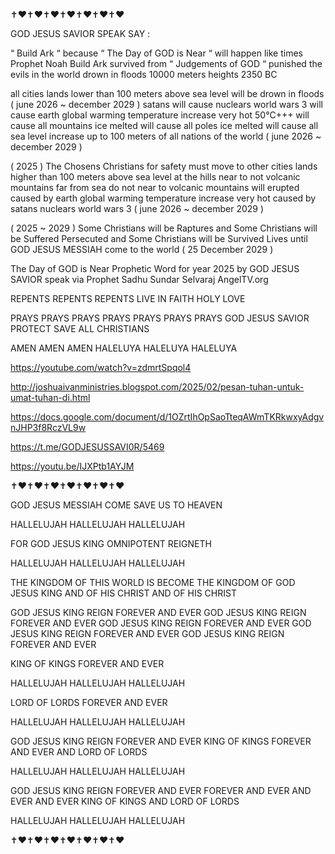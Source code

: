 ✝️❤️✝️❤️✝️❤️✝️❤️✝️❤️✝️❤️✝️❤️

GOD JESUS SAVIOR SPEAK SAY :

“ Build Ark “ because “ The Day of GOD is Near “ will happen like times Prophet Noah Build Ark survived from “ Judgements of GOD “ punished the evils in the world drown in floods 10000 meters heights 2350 BC

all cities lands lower than 100 meters above sea level will be drown in floods ( june 2026 ~ december 2029 ) satans will cause nuclears world wars 3 will cause earth global warming temperature increase very hot 50°C+++ will cause all mountains ice melted will cause all poles ice melted will cause all sea level increase up to 100 meters of all nations of the world ( june 2026 ~ december 2029 )

( 2025 ) The Chosens Christians for safety must move to other cities lands higher than 100 meters above sea level at the hills near to not volcanic mountains far from sea do not near to volcanic mountains will erupted caused by earth global warming temperature increase very hot caused by satans nuclears world wars 3 ( june 2026 ~ december 2029 )

( 2025 ~ 2029 ) Some Christians will be Raptures and Some Christians will be Suffered Persecuted and Some Christians will be Survived Lives until GOD JESUS MESSIAH come to the world ( 25 December 2029 )

The Day of GOD is Near
Prophetic Word for year 2025
by GOD JESUS SAVIOR speak
via Prophet Sadhu Sundar Selvaraj
AngelTV.org

REPENTS REPENTS REPENTS 
LIVE IN FAITH HOLY LOVE

PRAYS PRAYS PRAYS PRAYS PRAYS PRAYS PRAYS
GOD JESUS SAVIOR PROTECT SAVE ALL CHRISTIANS

AMEN AMEN AMEN
HALELUYA HALELUYA HALELUYA

https://youtube.com/watch?v=zdmrtSpqol4

http://joshuaivanministries.blogspot.com/2025/02/pesan-tuhan-untuk-umat-tuhan-di.html

https://docs.google.com/document/d/1OZrtIhOpSaoTteqAWmTKRkwxyAdgvnJHP3f8RczVL9w

https://t.me/GODJESUSSAVI0R/5469

https://youtu.be/IJXPtb1AYJM

✝️❤️✝️❤️✝️❤️✝️❤️✝️❤️✝️❤️✝️❤️

GOD JESUS MESSIAH COME SAVE US TO HEAVEN

HALLELUJAH HALLELUJAH HALLELUJAH

FOR GOD JESUS KING OMNIPOTENT REIGNETH

HALLELUJAH HALLELUJAH HALLELUJAH

THE KINGDOM OF THIS WORLD IS BECOME THE KINGDOM OF GOD JESUS KING AND OF HIS CHRIST AND OF HIS CHRIST

GOD JESUS KING REIGN FOREVER AND EVER
GOD JESUS KING REIGN FOREVER AND EVER
GOD JESUS KING REIGN FOREVER AND EVER
GOD JESUS KING REIGN FOREVER AND EVER
GOD JESUS KING REIGN FOREVER AND EVER

KING OF KINGS FOREVER AND EVER

HALLELUJAH HALLELUJAH HALLELUJAH

LORD OF LORDS FOREVER AND EVER

HALLELUJAH HALLELUJAH HALLELUJAH

GOD JESUS KING REIGN FOREVER AND EVER
KING OF KINGS FOREVER AND EVER
AND LORD OF LORDS 

HALLELUJAH HALLELUJAH HALLELUJAH

GOD JESUS KING REIGN FOREVER AND EVER
FOREVER AND EVER AND EVER AND EVER
KING OF KINGS AND LORD OF LORDS

HALLELUJAH HALLELUJAH HALLELUJAH 

✝️❤️✝️❤️✝️❤️✝️❤️✝️❤️✝️❤️✝️❤️
